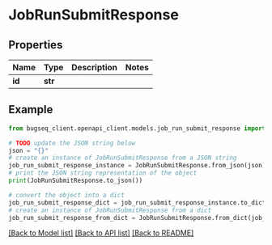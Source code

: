 # JobRunSubmitResponse


## Properties

Name | Type | Description | Notes
------------ | ------------- | ------------- | -------------
**id** | **str** |  | 

## Example

```python
from bugseq_client.openapi_client.models.job_run_submit_response import JobRunSubmitResponse

# TODO update the JSON string below
json = "{}"
# create an instance of JobRunSubmitResponse from a JSON string
job_run_submit_response_instance = JobRunSubmitResponse.from_json(json)
# print the JSON string representation of the object
print(JobRunSubmitResponse.to_json())

# convert the object into a dict
job_run_submit_response_dict = job_run_submit_response_instance.to_dict()
# create an instance of JobRunSubmitResponse from a dict
job_run_submit_response_from_dict = JobRunSubmitResponse.from_dict(job_run_submit_response_dict)
```
[[Back to Model list]](../README.md#documentation-for-models) [[Back to API list]](../README.md#documentation-for-api-endpoints) [[Back to README]](../README.md)


